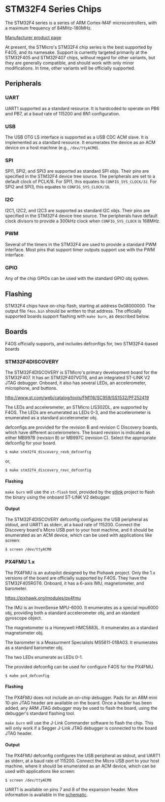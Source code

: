 STM32F4 Series Chips
====================

The STM32F4 series is a series of ARM Cortex-M4F microcontrollers, with a
maximum frequency of 84MHz-180MHz.

[Manufacturer product page](http://www.st.com/stm32f4)

At present, the STMicro's STM32F4 chip series is the best supported by F4OS,
and its namesake.  Support is currently targeted primarily at the STM32F405
and STM32F407 chips, without regard for other variants, but they are generally
compatible, and should work with only minor modifications.  In time, other
variants will be officially supported.

## Peripherals

### UART
UART1 supported as a standard resource.  It is hardcoded to operate on PB6 and
PB7, at a baud rate of 115200 and 8N1 configuration.

### USB
The USB OTG LS interface is supported as a USB CDC ACM slave.  It is
implemented as a standard resource.  It enumerates the device as an ACM device
on a host machine (e.g., `/dev/ttyACM0`).

### SPI
SPI1, SPI2, and SPI3 are supported as standard SPI objs.  Their pins are
specified in the STM32F4 device tree source.  The peripherals are set to a
default clock of PCLK/8.  For SPI1, this equates to `CONFIG_SYS_CLOCK/32`.
For SPI2 and SPI3, this equates to `CONFIG_SYS_CLOCK/16`.

### I2C
I2C1, I2C2, and I2C3 are supported as standard I2C objs.  Their pins are
specified in the STM32F4 device tree source.  The peripherals have default
clock divisors to provide a 300kHz clock when `CONFIG_SYS_CLOCK` is 168MHz.

### PWM
Several of the timers in the STM32F4 are used to provide a standard PWM
interface.  Most pins that support timer outputs support use with the PWM
interface.

### GPIO
Any of the chip GPIOs can be used with the standard GPIO obj system.

## Flashing

STM32F4 chips have on-chip flash, starting at address 0x08000000.  The output
file `f4os.bin` should be written to that address.  The officially supported
boards support flashing with `make burn`, as described below.

## Boards

F4OS officially supports, and includes defconfigs for, two STM32F4-based boards

### STM32F4DISCOVERY

The STM32F4DISCOVERY is STMicro's primary development board for the STM32F407.
It has an STM32F407VGT6, and an integrated ST-LINK V2 JTAG debugger.  Onboard,
it also has several LEDs, an accelerometer, microphone, and buttons.

http://www.st.com/web/catalog/tools/FM116/SC959/SS1532/PF252419

The LEDs and accelerometer, an STMicro LIS302DL, are supported by F4OS.  The
LEDs are enumerated as LEDs 0-3, and the accelerometer is enumerated as a
standard accelerometer obj.

defconfigs are provided for the revision B and revision C Discovery boards,
which have different accelerometers.  The board revision is indicated as
either MB997B (revision B) or MB997C (revision C).  Select the appropriate
defconfig for your board.

    $ make stm32f4_discovery_revb_defconfig

or,

    $ make stm32f4_discovery_revc_defconfig

#### Flashing

`make burn` will use the `st-flash` tool, provided by the
[stlink](https://github.com/texane/stlink) project to flash the binary using
the onboard ST-LINK V2 debugger.

#### Output

The STM32F4DISCOVERY defconfig configures the USB peripheral as stdout, and
UART1 as stderr, at a baud rate of 115200.  Connect the Discovery board's
Micro USB port to your host machine, and it should be enumerated as an ACM
device, which can be used with applications like screen:

    $ screen /dev/ttyACM0

### PX4FMU 1.x

The PX4FMU is an autopilot designed by the Pixhawk project.  Only the 1.x
versions of the board are officially supported by F4OS.  They have the
STM32F405RGT6.  Onboard, it has a 6-axis IMU, magnetometer, and barometer.

https://pixhawk.org/modules/px4fmu

The IMU is an InvenSense MPU-6000.  It enumerates as a special mpu6000 obj,
providing both a standard accelerometer obj, and an standard gyroscope object.

The magnetometer is a Honeywell HMC5883L.  It enumerates as a standard
magnetometer obj.

The barometer is a Measurment Specialists MS5611-01BA03.  It enumerates as a
standard barometer obj.

The two LEDs enumerate as LEDs 0-1.

The provided defconfig can be used for configure F4OS for the PX4FMU.

    $ make px4_defconfig

#### Flashing

The PX4FMU does not include an on-chip debugger.  Pads for an ARM mini 10-pin
JTAG header are available on the board.  Once a header has been added, any
ARM JTAG debugger may be used to flash the board, using the debugger's
standard flashing tool.

`make burn` will use the J-Link Commander software to flash the chip.
This will only work if a Segger J-Link JTAG debugger is connected to
the board JTAG header.

#### Output

The PX4FMU defconfig configures the USB peripheral as stdout, and UART1 as
stderr, at a baud rate of 115200.  Connect the Micro USB port to your host
machine, where it should be enumerated as an ACM device, which can be used
with applications like screen:

    $ screen /dev/ttyACM0

UART1 is available on pins 7 and 8 of the expansion header.  More information
is available in the [schematic](http://pixhawk.org/_media/modules/px4fmuv1.7.pdf).
